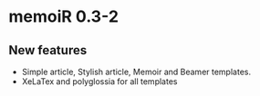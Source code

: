 # memoiR 0.3-2

## New features

* Simple article, Stylish article, Memoir and Beamer templates.
* XeLaTex and polyglossia for all templates
